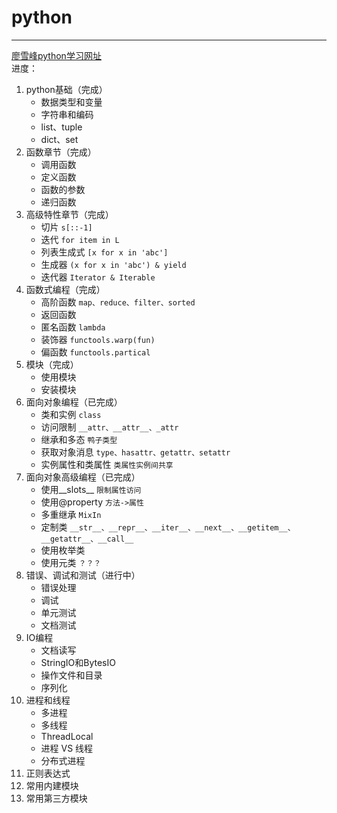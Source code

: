 # python

---


[廖雪峰python学习网址](https://www.liaoxuefeng.com/wiki/1016959663602400)  
进度：
1. python基础（完成）
   - 数据类型和变量
   - 字符串和编码
   - list、tuple
   - dict、set
2. 函数章节（完成）
   - 调用函数
   - 定义函数
   - 函数的参数
   - 递归函数
3. 高级特性章节（完成）
   - 切片 `s[::-1]`
   - 迭代 `for item in L`
   - 列表生成式 `[x for x in 'abc']`
   - 生成器 `(x for x in 'abc') & yield`
   - 迭代器 `Iterator & Iterable`
4. 函数式编程（完成）
    - 高阶函数 `map、reduce、filter、sorted`
    - 返回函数
    - 匿名函数 `lambda`
    - 装饰器 `functools.warp(fun)`
    - 偏函数 `functools.partical`
5. 模块（完成）
   - 使用模块
   - 安装模块
6. 面向对象编程（已完成）
   - 类和实例 `class`
   - 访问限制 `__attr、__attr__、_attr`
   - 继承和多态 `鸭子类型`
   - 获取对象消息 `type、hasattr、getattr、setattr`
   - 实例属性和类属性 `类属性实例间共享`
7. 面向对象高级编程（已完成）
   - 使用__slots__ `限制属性访问`
   - 使用@property `方法->属性`
   - 多重继承 `MixIn`
   - 定制类 `__str__、__repr__、__iter__、__next__、__getitem__、__getattr__、__call__`
   - 使用枚举类
   - 使用元类 `？？？`
8. 错误、调试和测试（进行中）
   - 错误处理
   - 调试
   - 单元测试
   - 文档测试
9. IO编程
   - 文档读写
   - StringIO和BytesIO
   - 操作文件和目录
   - 序列化
10. 进程和线程
    - 多进程
    - 多线程
    - ThreadLocal
    - 进程 VS 线程
    - 分布式进程
11. 正则表达式
12. 常用内建模块
13. 常用第三方模块
